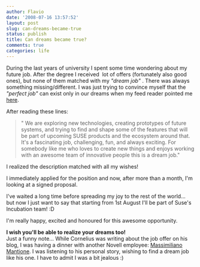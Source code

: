 ```yaml
---
author: Flavio
date: '2008-07-16 13:57:52'
layout: post
slug: can-dreams-became-true
status: publish
title: Can dreams became true?
comments: true
categories: life
---
```


During the last years of university I spent some time wondering about my
future job. After the degree I received  lot of offers (fortunately also good
ones), but none of them matched with my _"dream job"_ . There was always
something missing/different. I was just trying to convince myself that the
_"perfect job"_ can exist only in our dreams when my feed reader pointed me
[here](http://www.kdedevelopers.org/node/3484).

After reading these lines:

> " We are exploring new technologies, creating prototypes of future systems,
and trying to find and shape some of the features that will be part of
upcoming SUSE products and the ecosystem around that. It's a fascinating job,
challenging, fun, and always exciting. For somebody like me who loves to
create new things and enjoys working with an awesome team of innovative people
this is a dream job."

I realized the description matched with all my wishes!

I immediately applied for the position and now, after more than a month, I'm
looking at a signed proposal.

I've waited a long time before spreading my joy to the rest of the world...
but now I just want to say that starting from 1st August I'll be part of
Suse's Incubation team! :D

I'm really happy, excited and honoured for this awesome opportunity.

**I wish you'll be able to realize your dreams too!**  
Just a funny note... While Cornelius was writing about the job offer on his
blog, I was having a dinner with another Novell employee:
[Massimiliano Mantione](http://primates.ximian.com/~massi/blog/). I was
listening to his personal story, wishing to find a dream job like his one.
I have to admit I was a bit jealous :)

